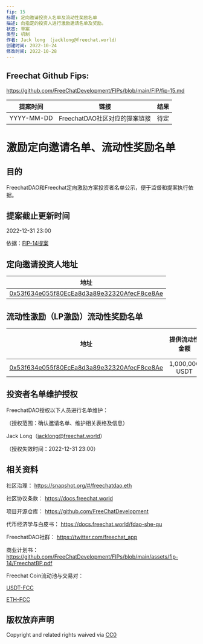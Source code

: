 ```yaml
---
fip: 15
标题: 定向邀请投资人名单及流动性奖励名单
描述: 向指定的投资人进行激励邀请名单及奖励。
状态: 草案
类型: 机制
作者: Jack long （jacklong@freechat.world）
创建时间: 2022-10-24
修改时间: 2022-10-28
---
```


## Freechat Github Fips: 

https://github.com/FreeChatDevelopment/FIPs/blob/main/FIP/fip-15.md

  | 提案时间 | 链接 | 结果 |
  |:-:|:-:|:-:|
  | YYYY-MM-DD |FreechatDAO社区对应的提案链接|待定|

# 激励定向邀请名单、流动性奖励名单

## 目的
FreechatDAO和Freechat定向激励方案投资者名单公示，便于监督和提案执行依据。

## 提案截止更新时间
2022-12-31 23:00

依据：[FIP-14提案](https://github.com/FreeChatDevelopment/FIPs/blob/main/FIP/fip-14.md)

## 定向邀请投资人地址
|地址| 
|:-:|
|[0x53f634e055f80EcEa8d3a89e32320AfecF8ce8Ae](https://etherscan.io/address/0x53f634e055f80EcEa8d3a89e32320AfecF8ce8Ae)|

## 流动性激励（LP激励）流动性奖励名单
|地址|提供流动性金额|流动性解锁日期|奖励数量|奖励日期|
|:-:|:----------:|:----------:|:----:|:----:|
|[0x53f634e055f80EcEa8d3a89e32320AfecF8ce8Ae](https://etherscan.io/address/0x53f634e055f80EcEa8d3a89e32320AfecF8ce8Ae) | 1,000,000 USDT | 2023-12-31 | 10,000,000 FCC | 2025-08-22 |

## 投资者名单维护授权
FreechatDAO授权以下人员进行名单维护：

（授权范围：确认邀请名单、维护相关表格及信息）

Jack Long（jacklong@freechat.world）

（授权失效时间：2022-12-31 23:00）

## 相关资料

社区治理：
https://snapshot.org/#/freechatdao.eth

社区协议条款：
https://docs.freechat.world

项目开源仓库：
https://github.com/FreeChatDevelopment

代币经济学与白皮书：
https://docs.freechat.world/fdao-she-qu

FreechatDAO社群：
https://twitter.com/freechat_app

商业计划书：https://github.com/FreeChatDevelopment/FIPs/blob/main/assets/fip-14/FreechatBP.pdf

Freechat Coin流动池与交易对：

[USDT-FCC](https://info.uniswap.org/#/pools/0x03de8b89caa2bbe8bf09979d370aaf08a35cbfa1)

[ETH-FCC](https://info.uniswap.org/#/pools/0xf9c97668f97160b18c87a40ea26c0c87e9becc8d)

## 版权放弃声明
Copyright and related rights waived via [CC0](https://github.com/ethereum/EIPs/blob/master/LICENSE.md)